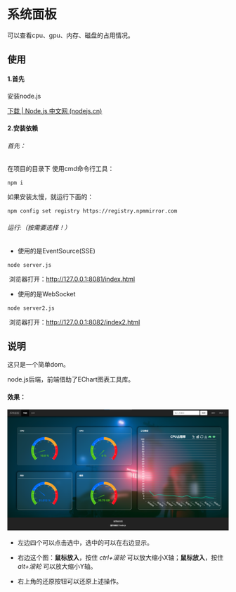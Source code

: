 # 系统面板

可以查看cpu、gpu、内存、磁盘的占用情况。

## 使用

#### 1.首先

安装node.js

 [下载 | Node.js 中文网 (nodejs.cn)](https://nodejs.cn/download/) 



#### 2.安装依赖

###### 首先：

在项目的目录下 使用cmd命令行工具：

```
npm i
```

如果安装太慢，就运行下面的：

```
npm config set registry https://registry.npmmirror.com 
```

###### 运行:（按需要选择！）

- 使用的是EventSource(SSE)

```
node server.js
```

​		浏览器打开：http://127.0.0.1:8081/index.html

- 使用的是WebSocket

```
node server2.js
```

​		浏览器打开：http://127.0.0.1:8082/index2.html



## 说明

这只是一个简单dom。

node.js后端，前端借助了EChart图表工具库。

#### 效果：

![](./assets/xiaoguo.png)



- 左边四个可以点击选中，选中的可以在右边显示。

    

- 右边这个图：**鼠标放入**，按住  *ctrl+滚轮*  可以放大缩小X轴；**鼠标放入**，按住  *alt+滚轮*   可以放大缩小Y轴。

- 右上角的还原按钮可以还原上述操作。
